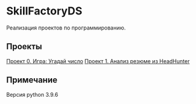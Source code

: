 # SkillFactoryDS

Реализация проектов по программированию.

## Проекты
 [Проект 0. Игра: Угадай число](https://github.com/eelvira/SkillFactoryDS/tree/main/project_0)
 [Проект 1. Анализ резюме из HeadHunter](https://github.com/eelvira/SkillFactoryDS/tree/main/project_1)

 ## Примечание
 Версия python 3.9.6